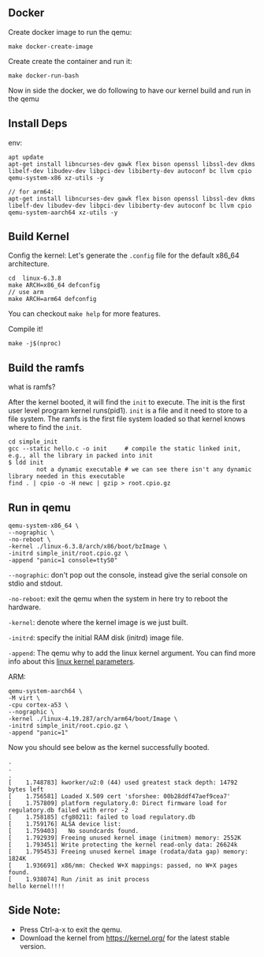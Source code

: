 
## Docker
Create docker image to run the qemu:
```
make docker-create-image
```

Create create the container and run it:
```
make docker-run-bash
```

Now in side the docker, we do following to have our kernel build and run in the qemu


## Install Deps
env:
```
apt update
apt-get install libncurses-dev gawk flex bison openssl libssl-dev dkms libelf-dev libudev-dev libpci-dev libiberty-dev autoconf bc llvm cpio qemu-system-x86 xz-utils -y

// for arm64:
apt-get install libncurses-dev gawk flex bison openssl libssl-dev dkms libelf-dev libudev-dev libpci-dev libiberty-dev autoconf bc llvm cpio qemu-system-aarch64 xz-utils -y
```

## Build Kernel
Config the kernel: Let's generate the `.config` file for the default x86_64 architecture.
```
cd  linux-6.3.8
make ARCH=x86_64 defconfig 
// use arm
make ARCH=arm64 defconfig 
```
You can checkout `make help` for more features. 

Compile it!
```
make -j$(nproc)
```

## Build the ramfs
what is ramfs? 

After the kernel booted, it will find the `init` to execute. The init is the first user level program kernel runs(pid1). `init` is a file and it need to store to a file system. The ramfs is the first file system loaded so that kernel knows where to find the `init`. 
```
cd simple_init
gcc --static hello.c -o init     # compile the static linked init, e.g., all the library in packed into init
$ ldd init 
        not a dynamic executable # we can see there isn't any dynamic library needed in this executable
find . | cpio -o -H newc | gzip > root.cpio.gz
```

## Run in qemu
```
qemu-system-x86_64 \
--nographic \
-no-reboot \
-kernel ./linux-6.3.8/arch/x86/boot/bzImage \
-initrd simple_init/root.cpio.gz \
-append "panic=1 console=ttyS0"
```
`--nographic`: don't pop out the console, instead give the serial console on stdio and stdout.

`-no-reboot`: exit the qemu when the system in here try to reboot the hardware.

`-kernel`: denote where the kernel image is we just built.

`-initrd`: specify the initial RAM disk (initrd) image file. 

`-append`: The qemu why to add the linux kernel argument. You can find more info about this [linux kernel parameters](https://www.kernel.org/doc/Documentation/admin-guide/kernel-parameters.txt).

ARM:
```
qemu-system-aarch64 \
-M virt \
-cpu cortex-a53 \
--nographic \
-kernel ./linux-4.19.287/arch/arm64/boot/Image \
-initrd simple_init/root.cpio.gz \
-append "panic=1"
```

Now you should see below as the kernel successfully booted.
```
.
.
.
[    1.748783] kworker/u2:0 (44) used greatest stack depth: 14792 bytes left
[    1.756581] Loaded X.509 cert 'sforshee: 00b28ddf47aef9cea7'
[    1.757809] platform regulatory.0: Direct firmware load for regulatory.db failed with error -2
[    1.758185] cfg80211: failed to load regulatory.db
[    1.759176] ALSA device list:
[    1.759403]   No soundcards found.
[    1.792939] Freeing unused kernel image (initmem) memory: 2552K
[    1.793451] Write protecting the kernel read-only data: 26624k
[    1.795453] Freeing unused kernel image (rodata/data gap) memory: 1824K
[    1.936691] x86/mm: Checked W+X mappings: passed, no W+X pages found.
[    1.938074] Run /init as init process
hello kernel!!!!
```

## Side Note: 
- Press Ctrl-a-x to exit the qemu.
- Download the kernel from https://kernel.org/ for the latest stable version.